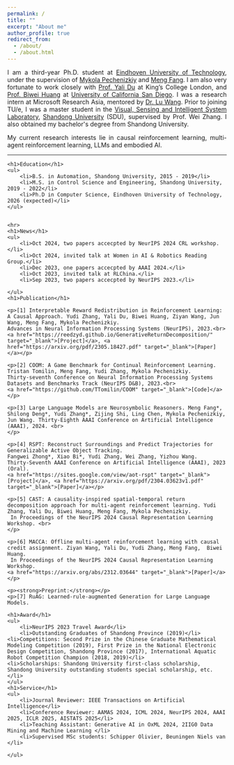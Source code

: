 ```yaml
---
permalink: /
title: ""
excerpt: "About me"
author_profile: true
redirect_from:
  - /about/
  - /about.html
---
```


<!-- <!DOCTYPE html> -->
<html lang="en">
<head>
    <meta charset="UTF-8">
    <meta http-equiv="X-UA-Compatible" content="IE=edge">
    <meta name="viewport" content="width=device-width, initial-scale=1.0">
    <title>Ph.D. Student Profile</title>
</head>
<body>
<div style="text-align:justify">
    <p>I am a third-year Ph.D. student at <a href="https://www.tue.nl/en/" target="_blank">Eindhoven University of Technology</a>,
    under the supervision of <a href="https://www.win.tue.nl/~mpechen/?_gl=1*iopzok*_ga*NTk4Mzc5NDExLjE2ODA3NzUyNjU.*_ga_JN37M497TT*MTY5ODMzMjE2My4yOC4xLjE2OTgzMzIxODEuNDIuMC4w" 
    target="_blank">Mykola Pechenizkiy</a> and <a href="https://mengf1.github.io/" target="_blank">Meng Fang</a>. I am also very fortunate to work closely with <a href="https://yalidu.github.io/" target="_blank">Prof. Yali Du</a> at <a herf="https://www.kcl.ac.uk/" target="_blank">King’s College London</a>, and <a href="https://biweihuang.com/" target="_blank">Prof. Biwei Huang</a> at <a href="https://ucsd.edu/" target="_blank">University of California San Diego</a>. I was a research intern at Microsoft Research Asia, mentored by <a href="https://scholar.google.com/citations?user=hqlU92YAAAAJ" target="_blank">Dr. Lu Wang</a>.
    Prior to joining TU/e, I was a master student in the <a href="http://www.vsislab.com/" target="_blank">Visual, Sensing and Intelligent System Laboratory</a>, <a href="https://www.en.sdu.edu.cn/" target="_blank">Shandong University</a> (SDU), supervised by Prof. Wei Zhang. I also obtained my bachelor's degree from Shandong University.

  </p>
    <p>My current research interests lie in causal reinforcement learning, multi-agent reinforcement learning, LLMs and embodied AI.</p>

</div>
    <hr>

    <h1>Education</h1>
    <ul>
        <li>B.S. in Automation, Shandong University, 2015 - 2019</li>
        <li>M.S. in Control Science and Engineering, Shandong University, 2019 - 2022</li>
        <li>Ph.D in Computer Science, Eindhoven University of Technology, 2026 (expected)</li>
    </ul>

    
    <hr>
    <h1>News</h1>
    <ul>
        <li>Oct 2024, two papers accecpted by NeurIPS 2024 CRL workshop.</li>
        <li>Oct 2024, invited talk at Women in AI & Robotics Reading Group.</li>
        <li>Dec 2023, one papers accecpted by AAAI 2024.</li>
        <li>Oct 2023, invited talk at RLChina.</li>
        <li>Sep 2023, two papers accecpted by NeurIPS 2023.</li>

    </ul>
    <h1>Publication</h1>

    <p>[1] Interpretable Reward Redistribution in Reinforcement Learning: A Causal Approach. Yudi Zhang, Yali Du, Biwei Huang, Ziyan Wang, Jun Wang, Meng Fang, Mykola Pechenizkiy.
    Advances in Neural Information Processing Systems (NeurIPS), 2023.<br>
    <a href="https://reedzyd.github.io/GenerativeReturnDecomposition/" target="_blank">[Project]</a>, <a href="https://arxiv.org/pdf/2305.18427.pdf" target="_blank">[Paper]</a></p>

    <p>[2] COOM: A Game Benchmark for Continual Reinforcement Learning.
    Tristan Tomilin, Meng Fang, Yudi Zhang, Mykola Pechenizkiy.
    Thirty-seventh Conference on Neural Information Processing Systems Datasets and Benchmarks Track (NeurIPS D&B), 2023.<br>
    <a href="https://github.com/TTomilin/COOM" target="_blank">[Code]</a></p>
    
    <p>[3] Large Language Models are Neurosymbolic Reasoners. Meng Fang*, Shilong Deng*, Yudi Zhang*, Zijing Shi, Ling Chen, Mykola Pechenizkiy, Jun Wang. Thirty-Eighth AAAI Conference on Artificial Intelligence (AAAI), 2024. <br>
    </p>

    <p>[4] RSPT: Reconstruct Surroundings and Predict Trajectories for Generalizable Active Object Tracking.
    Fangwei Zhong*, Xiao Bi*, Yudi Zhang, Wei Zhang, Yizhou Wang.
    Thirty-Seventh AAAI Conference on Artificial Intelligence (AAAI), 2023 (Oral).
    <a href="https://sites.google.com/view/aot-rspt" target="_blank">[Project]</a>, <a href="https://arxiv.org/pdf/2304.03623v1.pdf" target="_blank">[Paper]</a></p>

    <p>[5] CAST: A causality-inspired spatial-temporal return decomposition approach for multi-agent reinforcement learning. Yudi Zhang, Yali Du, Biwei Huang, Meng Fang, Mykola Pechenizkiy.
     In Proceedings of the NeurIPS 2024 Causal Representation Learning Workshop. <br>
    </p>

    <p>[6] MACCA: Offline multi-agent reinforcement learning with causal credit assignment. Ziyan Wang, Yali Du, Yudi Zhang, Meng Fang,  Biwei Huang. 
     In Proceedings of the NeurIPS 2024 Causal Representation Learning Workshop. 
    <a href="https://arxiv.org/abs/2312.03644" target="_blank">[Paper]</a></p>

    <p><strong>Preprint:</strong></p>
    <p>[7] RuAG: Learned-rule-augmented Generation for Large Language Models.

    <h1>Award</h1>
    <ul>
        <li>NeurIPS 2023 Travel Award</li>
        <li>Outstanding Graduates of Shandong Province (2019)</li>
    <li>Competitions: Second Prize in the Chinese Graduate Mathematical Modeling Competition (2019), First Prize in the National Electronic Design Competition, Shandong Province (2017), International Aquatic Robot Competition Champion (2018, 2019)</li>
    <li>Scholarships: Shandong University first-class scholarship, Shandong University outstanding students special scholarship, etc.</li>
    </ul>
    <h1>Service</h1>
    <ul>
        <li>Journal Reviewer: IEEE Transactions on Artificial Intelligence</li>
        <li>Conference Reviewer: AAMAS 2024, ICML 2024, NeurIPS 2024, AAAI 2025, ICLR 2025, AISTATS 2025</li>
        <li>Teaching Assistant: Generative AI in OxML 2024, 2IIG0 Data Mining and Machine Learning </li>
        <li>Supervised MSc students: Schipper Olivier, Beuningen Niels van </li>

    </ul>

</body>
</html>
